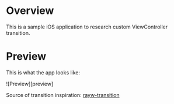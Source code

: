
# Overview

This is a sample iOS application to research custom ViewController transition.

# Preview

This is what the app looks like:

![Preview][preview]

Source of transition inspiration: [rayw-transition]


[rayw-transition]: https://www.raywenderlich.com/173576/ios-animation-tutorial-custom-view-controller-presentation-transitions-3

